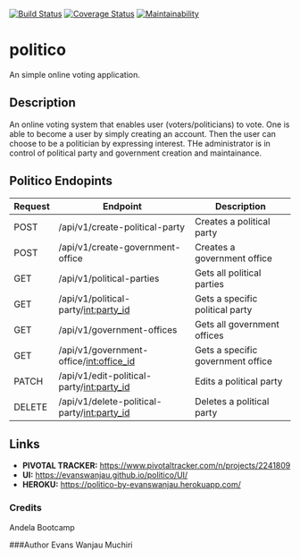 [![Build Status](https://travis-ci.com/evanswanjau/politico.svg?branch=develop)](https://travis-ci.com/evanswanjau/politico) [![Coverage Status](https://coveralls.io/repos/github/evanswanjau/politico/badge.svg?branch=develop)](https://coveralls.io/github/evanswanjau/politico?branch=develop) [![Maintainability](https://api.codeclimate.com/v1/badges/b2846981cb310794c2c6/maintainability)](https://codeclimate.com/github/evanswanjau/politico/maintainability)


# politico
An simple online voting application.

## Description
An online voting system that enables user (voters/politicians) to vote. One is able to become a user by simply creating an account. Then the user can choose to be a politician by expressing interest. THe administrator is in control of political party and government creation and maintainance.

## Politico Endopints

| Request  | Endpoint | Description |
| ------------- | ------------- | ------------- |
| POST | /api/v1/create-political-party  | Creates a political party  |
| POST | /api/v1/create-government-office  | Creates a government office  |
| GET | /api/v1/political-parties  | Gets all political parties  |
| GET | /api/v1/political-party/<int:party_id> | Gets a specific political party  |
| GET | /api/v1/government-offices  | Gets all government offices  |
| GET | /api/v1/government-office/<int:office_id> | Gets a specific government office  |
| PATCH | /api/v1/edit-political-party/<int:party_id> | Edits a political party  |
| DELETE | /api/v1/delete-political-party/<int:party_id>  | Deletes a political party  |

## Links
* **PIVOTAL TRACKER:** https://www.pivotaltracker.com/n/projects/2241809
* **UI:** https://evanswanjau.github.io/politico/UI/
* **HEROKU:** https://politico-by-evanswanjau.herokuapp.com/

### Credits
Andela Bootcamp


###Author
Evans Wanjau Muchiri
